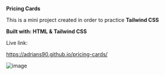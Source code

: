 **Pricing Cards**

This is a mini project created in order to practice **Tailwind CSS**

**Built with: HTML & Tailwind CSS**

Live link:

https://adrians90.github.io/pricing-cards/

![image](https://github.com/adrians90/pricing-cards/assets/128593202/99a612df-db79-4b3d-96ab-cd2cebc9b836)

